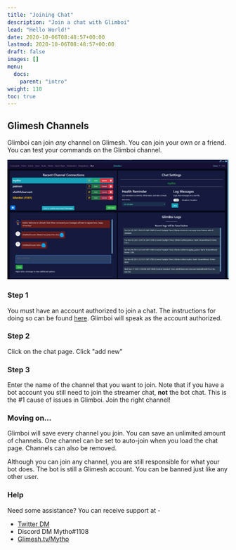 ```yaml
---
title: "Joining Chat"
description: "Join a chat with Glimboi"
lead: "Hello World!"
date: 2020-10-06T08:48:57+00:00
lastmod: 2020-10-06T08:48:57+00:00
draft: false
images: []
menu:
  docs:
    parent: "intro"
weight: 110
toc: true
---
```


## Glimesh Channels

Glimboi can join *any* channel on Glimesh. You can join your own or a friend. You can test your commands on the Glimboi channel.

<img src="/docs/intro/chat.png" class="border-0 figure-img img-fluid blur-up lazyautosizes lazyloaded">


### Step 1

You must have an account authorized to join a chat. The instructions for doing so can be found [here](/docs/intro/introduction). Glimboi will speak as the account authorized.

### Step 2

Click on the chat page. Click "add new"

### Step 3

Enter the name of the channel that you want to join. Note that if you have a bot account you still need to join the streamer chat, **not** the bot chat. This is the #1 cause of issues in Glimboi. Join the right channel!

### Moving on...

Glimboi will save every channel you join. You can save an unlimited amount of channels. One channel can be set to auto-join when you load the chat page. Channels can also be removed.

Although you can join any channel, you are still responsible for what your bot does. The bot is still a Glimesh account. You can be banned just like any other user.

### Help

Need some assistance? You can receive support at -
- [Twitter DM](https://twitter.com/MythoGM)
- Discord DM Mytho#1108
- [Glimesh.tv/Mytho](https://glimesh.tv/Mytho)
